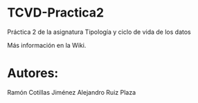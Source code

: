 # TCVD-Practica2
Práctica 2 de la asignatura Tipología y ciclo de vida de los datos

Más información en la Wiki.

# Autores:

Ramón Cotillas Jiménez
Alejandro Ruiz Plaza
